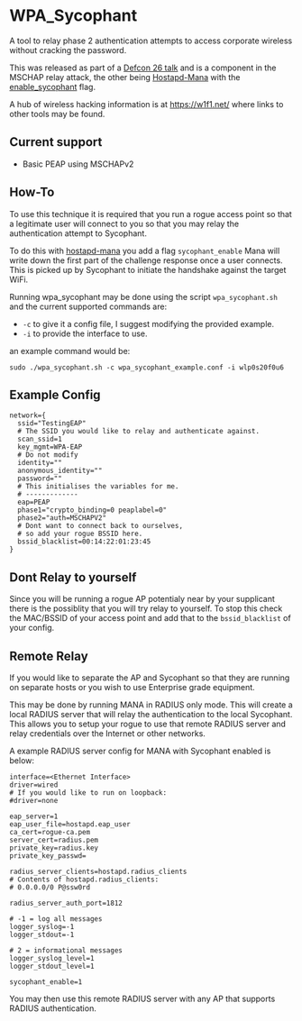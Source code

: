 

# WPA_Sycophant

A tool to relay phase 2 authentication attempts to access corporate wireless without cracking the password. 

This was released as part of a [Defcon 26 talk](https://www.youtube.com/watch?v=eYsGyvGxlpI) and is a component in the MSCHAP relay attack, the other being [Hostapd-Mana](https://github.com/sensepost/hostapd-mana/) with the [enable_sycophant](https://github.com/sensepost/hostapd-mana/wiki/EAP-Relay-with-Sycophant) flag. 

A hub of wireless hacking information is at https://w1f1.net/ where links to other tools may be found. 


## Current support

 - Basic PEAP using MSCHAPv2


## How-To

To use this technique it is required that you run a rogue access point so that a legitimate user will connect to you so that you may relay the authentication attempt to Sycophant. 

To do this with [hostapd-mana](https://github.com/sensepost/hostapd-mana) you add a flag `sycophant_enable` Mana will write down the first part of the challenge response once a user connects. This is picked up by Sycophant to initiate the handshake against the target WiFi. 


Running wpa_sycophant may be done using the script `wpa_sycophant.sh` and the current supported commands are: 

   - `-c` to give it a config file, I suggest modifying the provided example.
   - `-i` to provide the interface to use. 

an example command would be:
    
    sudo ./wpa_sycophant.sh -c wpa_sycophant_example.conf -i wlp0s20f0u6


## Example Config

```
network={
  ssid="TestingEAP"
  # The SSID you would like to relay and authenticate against. 
  scan_ssid=1
  key_mgmt=WPA-EAP
  # Do not modify
  identity=""
  anonymous_identity=""
  password=""
  # This initialises the variables for me.
  # -------------
  eap=PEAP
  phase1="crypto_binding=0 peaplabel=0"
  phase2="auth=MSCHAPV2"
  # Dont want to connect back to ourselves,
  # so add your rogue BSSID here.
  bssid_blacklist=00:14:22:01:23:45
}
```


## Dont Relay to yourself

Since you will be running a rogue AP potentialy near by your supplicant there is the possiblity that you will try relay to yourself. To stop this check the MAC/BSSID of your access point and add that to the `bssid_blacklist` of your config. 



## Remote Relay

If you would like to separate the AP and Sycophant so that they are running on separate hosts or you wish to use Enterprise grade equipment. 

This may be done by running MANA in RADIUS only mode. This will create a local RADIUS server that will relay the authentication to the local Sycophant. This allows you to setup your rogue to use that remote RADIUS server and relay credentials over the Internet or other networks.

A example RADIUS server config for MANA with Sycophant enabled is below:

```
interface=<Ethernet Interface>
driver=wired
# If you would like to run on loopback:
#driver=none 

eap_server=1
eap_user_file=hostapd.eap_user
ca_cert=rogue-ca.pem
server_cert=radius.pem
private_key=radius.key
private_key_passwd=

radius_server_clients=hostapd.radius_clients
# Contents of hostapd.radius_clients:
# 0.0.0.0/0 P@ssw0rd

radius_server_auth_port=1812

# -1 = log all messages
logger_syslog=-1
logger_stdout=-1

# 2 = informational messages
logger_syslog_level=1
logger_stdout_level=1

sycophant_enable=1
```

You may then use this remote RADIUS server with any AP that supports RADIUS authentication. 
